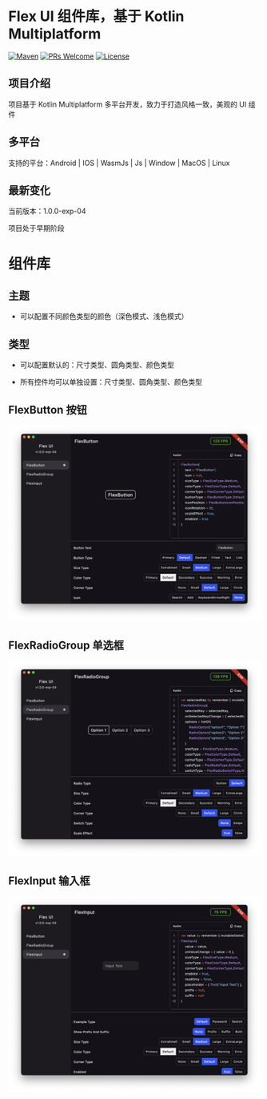 # Flex UI 组件库，基于 Kotlin Multiplatform

[![Maven](https://img.shields.io/badge/Maven-Central-download.svg)](https://central.sonatype.com/search?q=cn.vividcode.multiplatform:flex-ui)
[![PRs Welcome](https://img.shields.io/badge/PRs-welcome-brightgreen.svg)](https://github.com/vividcodex/flex-ui/blob/master/README.md)
[![License](https://img.shields.io/badge/Apache-2.0-brightgreen.svg)](https://github.com/vividcodex/flex-ui/blob/master/LICENSE-2.0)

## 项目介绍

项目基于 Kotlin Multiplatform 多平台开发，致力于打造风格一致，美观的 UI 组件

## 多平台

支持的平台：Android | IOS | WasmJs | Js | Window | MacOS | Linux

## 最新变化

当前版本：1.0.0-exp-04

项目处于早期阶段

# 组件库

## 主题

- 可以配置不同颜色类型的颜色（深色模式、浅色模式）

## 类型

- 可以配置默认的：尺寸类型、圆角类型、颜色类型

- 所有控件均可以单独设置：尺寸类型、圆角类型、颜色类型

## FlexButton 按钮

![FlexButton.png](image/FlexButton.png)

## FlexRadioGroup 单选框

![FlexRadioGroup.png](image/FlexRadioGroup.png)

## FlexInput 输入框

![FlexInput.png](image/FlexInput.png)